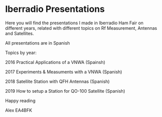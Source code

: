 # Iberradio Presentations

Here you will find the presentations I made in Iberradio Ham Fair on different years, related with different topics on Rf Measurement, Antennas and Satellites.

All presentations are in Spanish

Topics by year:

  2016  Practical Applications of a VNWA (Spainsh)
  
  2017  Experiments & Measuments with a VNWA (Spanish)
  
  2018  Satellite Station with QFH Antennas (Spanish)
  
  2019 How to setup a Station for QO-100 Satellite (Spanish)
 
 
 
 
 Happy reading
 
 Alex
 EA4BFK
